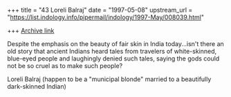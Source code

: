 +++
title = "43 Loreli Balraj"
date = "1997-05-08"
upstream_url = "https://list.indology.info/pipermail/indology/1997-May/008039.html"

+++
[Archive link](https://list.indology.info/pipermail/indology/1997-May/008039.html)

Despite the emphasis on the beauty of fair skin in India today...isn't 
there an old story that ancient Indians heard tales from travelers of 
white-skinned, blue-eyed people and laughingly denied such tales, saying 
the gods could not be so cruel as to make such people?

Loreli Balraj (happen to be a "municipal blonde" married to a 
beautifully dark-skinned Indian)




